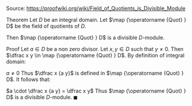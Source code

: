 # 

Source: https://proofwiki.org/wiki/Field_of_Quotients_is_Divisible_Module

Theorem
Let $D$ be an integral domain.
Let $\map {\operatorname {Quot} } D$ be the field of quotients of $D$.

Then $\map {\operatorname {Quot} } D$ is a divisible $D$-module.


Proof
Let $a \in D$ be a non zero divisor.
Let $x, y \in D$ such that $y \ne 0$.
Then $\dfrac x y \in \map {\operatorname {Quot} } D$.
By definition of integral domain:

$a \ne 0$
Thus $\dfrac x {a y}$ is defined in $\map {\operatorname {Quot} } D$.
It follows that:

$a \cdot \dfrac x {a y} = \dfrac x y$
Thus $\map {\operatorname {Quot} } D$ is a divisible $D$-module.
$\blacksquare$





